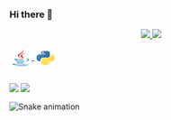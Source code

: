 ### Hi there 👋
<div align="center">
  <a href="https://github.com/jinfestation">
  <img height="180em" src="https://github-readme-stats.vercel.app/api?username=jinfestation&show_icons=true&theme=dracula&include_all_commits=true&count_private=true"/>
  <img height="180em" src="https://github-readme-stats.vercel.app/api/top-langs/?username=jinfestation&layout=compact&langs_count=7&theme=dracula"/>

  </div>

<div style="display: inline_block"><br>
  <img align="center" alt="Jin-Java" height="30" width="40" src="https://raw.githubusercontent.com/devicons/devicon/master/icons/java/java-original.svg">
  <img align="center" alt="Jin-Python" height="30" width="40" src="https://raw.githubusercontent.com/devicons/devicon/master/icons/python/python-original.svg">
  <!--
  <img align="center" alt="Jin-Js" height="30" width="40" src="https://raw.githubusercontent.com/devicons/devicon/master/icons/javascript/javascript-plain.svg">
  <img align="center" alt="Jin-Ts" height="30" width="40" src="https://raw.githubusercontent.com/devicons/devicon/master/icons/typescript/typescript-plain.svg">
  <img align="center" alt="Jin-React" height="30" width="40" src="https://raw.githubusercontent.com/devicons/devicon/master/icons/react/react-original.svg">
  <img align="center" alt="Jin-HTML" height="30" width="40" src="https://raw.githubusercontent.com/devicons/devicon/master/icons/html5/html5-original.svg">
  <img align="center" alt="Jin-CSS" height="30" width="40" src="https://raw.githubusercontent.com/devicons/devicon/master/icons/css3/css3-original.svg">
  <img align="center" alt="Jin-Csharp" height="30" width="40" src="https://raw.githubusercontent.com/devicons/devicon/master/icons/csharp/csharp-original.svg">
  -->
</div>
  
  ##
 
<div>

  <a href="https://www.linkedin.com/in/júlio-césar-36ba5414a" target="_blank"><img src="https://img.shields.io/badge/-LinkedIn-%230077B5?style=for-the-badge&logo=linkedin&logoColor=white" target="_blank"></a>
  <a href = "mailto:jcesart10@gmail.com"><img src="https://img.shields.io/badge/-Gmail-%23333?style=for-the-badge&logo=gmail&logoColor=white" target="_blank"></a>
  
</div>

  ![Snake animation](https://github.com/jinfestation/jinfestation/blob/output/github-contribution-grid-snake.svg)

</div>



